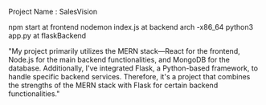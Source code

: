 Project Name : SalesVision

npm start at frontend
nodemon index.js at backend
arch -x86_64 python3 app.py at flaskBackend

"My project primarily utilizes the MERN stack—React for the frontend, Node.js for the main backend functionalities, and MongoDB for the database. Additionally, I've integrated Flask, a Python-based framework, to handle specific backend services. Therefore, it's a project that combines the strengths of the MERN stack with Flask for certain backend functionalities."
